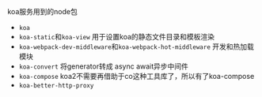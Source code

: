 koa服务用到的node包
* `koa`
* `koa-static`和`koa-view` 用于设置koa的静态文件目录和模板渲染
* `koa-webpack-dev-middleware`和`koa-webpack-hot-middleware` 开发和热加载模块
* `koa-convert` 将generator转成 async await异步中间件
* `koa-compose` koa2不需要再借助于co这种工具库了，所以有了koa-compose
* `koa-better-http-proxy`
